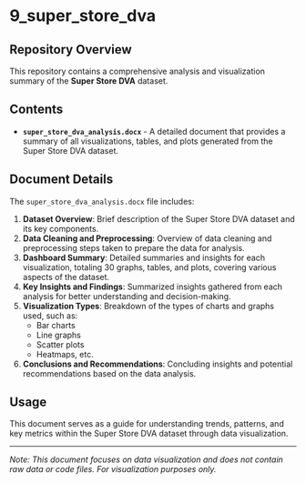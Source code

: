# 9_super_store_dva

## Repository Overview
This repository contains a comprehensive analysis and visualization summary of the **Super Store DVA** dataset.

## Contents
- **`super_store_dva_analysis.docx`** - A detailed document that provides a summary of all visualizations, tables, and plots generated from the Super Store DVA dataset.

## Document Details
The `super_store_dva_analysis.docx` file includes:
1. **Dataset Overview**: Brief description of the Super Store DVA dataset and its key components.
2. **Data Cleaning and Preprocessing**: Overview of data cleaning and preprocessing steps taken to prepare the data for analysis.
3. **Dashboard Summary**: Detailed summaries and insights for each visualization, totaling 30 graphs, tables, and plots, covering various aspects of the dataset.
4. **Key Insights and Findings**: Summarized insights gathered from each analysis for better understanding and decision-making.
5. **Visualization Types**: Breakdown of the types of charts and graphs used, such as:
   - Bar charts
   - Line graphs
   - Scatter plots
   - Heatmaps, etc.
6. **Conclusions and Recommendations**: Concluding insights and potential recommendations based on the data analysis.

## Usage
This document serves as a guide for understanding trends, patterns, and key metrics within the Super Store DVA dataset through data visualization.

---

*Note: This document focuses on data visualization and does not contain raw data or code files. For visualization purposes only.*
